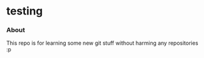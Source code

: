 # testing
### About
This repo is for learning some new git stuff without harming any repositories :p